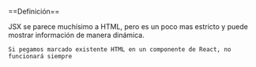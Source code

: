 
==Definición==


JSX se parece muchísimo a HTML, pero es un poco mas estricto y puede mostrar información de manera dinámica.

`Si pegamos marcado existente HTML en un componente de React, no funcionará siempre`